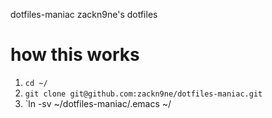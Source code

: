 dotfiles-maniac zackn9ne's dotfiles
# how this works

1. `cd ~/`
2. `git clone git@github.com:zackn9ne/dotfiles-maniac.git`
3. `ln -sv ~/dotfiles-maniac/.emacs ~/

